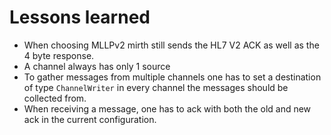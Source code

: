 # Lessons learned

- When choosing MLLPv2 mirth still sends the HL7 V2 ACK as well as the 4 byte response. 
- A channel always has only 1 source
- To gather messages from multiple channels one has to set a destination of type `ChannelWriter` in every channel the messages should be collected from.
- When receiving a message, one has to ack with both the old and new ack in the current configuration.